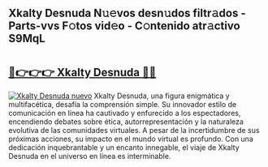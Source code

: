 ## Xkalty Desnuda N𝚞𝚎vos desn𝚞dos filtr𝚊dos - Parts-vvs F𝚘tos vid𝚎o - C𝚘ntenido atr𝚊ctivo S9MqL

# <h2><a href="http://mbbbaq.tromn.icu/?c=Xkalty+Desnuda">🔗👉👉👉 Xkalty Desnuda 🔗🔗</a></h2>

[![Xkalty Desnuda nuevo](https://i.imgur.com/pEAQMta.gif)](http://mbbbaq.tromn.icu/?c=Xkalty+Desnuda)
Xkalty Desnuda, una figura enigmática y multifacética, desafía la comprensión simple. Su innovador estilo de comunicación en línea ha cautivado y enfurecido a los espectadores, encendiendo debates sobre ética, autorrepresentación y la naturaleza evolutiva de las comunidades virtuales. A pesar de la incertidumbre de sus próximas acciones, su impacto en el mundo virtual es profundo. Con una dedicación inquebrantable y un encanto innegable, el viaje de Xkalty Desnuda en el universo en línea es interminable.
